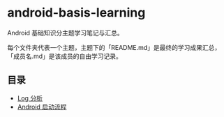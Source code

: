 # android-basis-learning

Android 基础知识分主题学习笔记与汇总。

每个文件夹代表一个主题，主题下的「README.md」是最终的学习成果汇总，「成员名.md」是该成员的自由学习记录。

## 目录

* [Log 分析](./log/)
* [Android 启动流程](./android-boot-process/)
